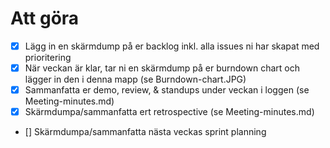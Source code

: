 # Att göra

- [X] Lägg in en skärmdump på er backlog inkl. alla issues ni har skapat med prioritering
- [X] När veckan är klar, tar ni en skärmdump på er burndown chart och lägger in den i denna mapp (se Burndown-chart.JPG)
- [X] Sammanfatta er demo, review, & standups under veckan i loggen (se Meeting-minutes.md)
- [X] Skärmdumpa/sammanfatta ert retrospective (se Meeting-minutes.md)
- [] Skärmdumpa/sammanfatta nästa veckas sprint planning
